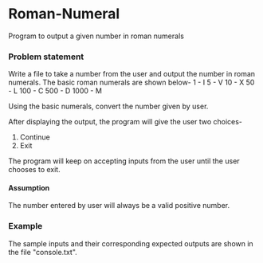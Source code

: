 # Roman-Numeral
Program to output a given number in roman numerals

### Problem statement
Write a file to take a number from the user and output the number in roman numerals. The basic roman numerals are shown below-
1 - I
5 - V
10 - X
50 - L
100 - C
500 - D
1000 - M

Using the basic numerals, convert the number given by user.

After displaying the output, the program will give the user two choices-
1. Continue
2. Exit

The program will keep on accepting inputs from the user until the user chooses to exit.

#### Assumption
The number entered by user will always be a valid positive number.

### Example
The sample inputs and their corresponding expected outputs are shown in the file "console.txt". 
